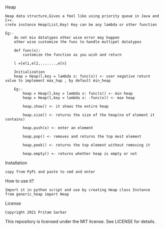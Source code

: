 ﻿
Heap

	Heap data structure,Gives a feel like using priority queue in Java and C++.
	crete instance Heap(List,Key) Key can be any lambda or other function
	
	Eg:-
		do not mix datatypes other wise error may happen
		other wise customize the func to handle multipel datatypes

		def func(x):
			customize the function as you wish and return 

		l =[el1,el2,.......,eln]
	
		Initialization
		heap = Heap(l,key = lambda x: func(x)) <- user negative return value to implement max_hap , by default min_heap
	
		Eg:-
			heap = Heap(l,key = lambda x: func(x)) <- min heap
			heap = Heap(l,key = lambda x: -func(x)) <- max heap
	
			heap.show() <- it shows the entire heap

			heap.size() <- returns the size of the heap(no of element it contains)	

			heap.push(x) <- enter an element
	
			heap.pop() <- removes and returns the top most element

			heap.peek() <- returns the top element without removing it

			heap.empty() <- returns whether heap is empty or not
	
Installation

	copy from PyPi and paste to cmd and enter

How to use it?

	Import it in python script and use by creating Heap class Instance
	from generic_heap import Heap 

License

	Copyright 2021 Pritam Sarkar

This repository is licensed under the MIT license. See LICENSE for details.
